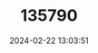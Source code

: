 ---
title: "135790"
category: "Gegeneophis goaensis"
draft: false
date: 2024-02-22 13:03:51
languages:
  English: ["Goa Caecilian"]
---